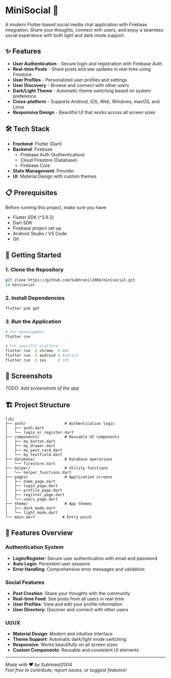 # MiniSocial 📱

A modern Flutter-based social media chat application with Firebase integration. Share your thoughts, connect with users, and enjoy a seamless social experience with both light and dark mode support.

## ✨ Features

- **User Authentication** - Secure login and registration with Firebase Auth
- **Real-time Posts** - Share posts and see updates in real-time using Firestore
- **User Profiles** - Personalized user profiles and settings
- **User Discovery** - Browse and connect with other users
- **Dark/Light Theme** - Automatic theme switching based on system preference
- **Cross-platform** - Supports Android, iOS, Web, Windows, macOS, and Linux
- **Responsive Design** - Beautiful UI that works across all screen sizes

## 🛠️ Tech Stack

- **Frontend**: Flutter (Dart)
- **Backend**: Firebase
  - Firebase Auth (Authentication)
  - Cloud Firestore (Database)
  - Firebase Core
- **State Management**: Provider
- **UI**: Material Design with custom themes

## 📋 Prerequisites

Before running this project, make sure you have:

- Flutter SDK (^3.9.2)
- Dart SDK
- Firebase project set up
- Android Studio / VS Code
- Git

## 🚀 Getting Started

### 1. Clone the Repository

```bash
git clone https://github.com/Subhranil2004/minisocial.git
cd minisocial
```

### 2. Install Dependencies

```bash
flutter pub get
```

<!--
### 3. Firebase Setup

1. Create a new Firebase project at [Firebase Console](https://console.firebase.google.com/)
2. Enable Authentication (Email/Password)
3. Create a Firestore database
4. Add your platform-specific configuration files:
   - `android/app/google-services.json` (Android)
   - `ios/Runner/GoogleService-Info.plist` (iOS)
   - Update `lib/firebase_options.dart` with your config -->

### 3. Run the Application

```bash
# For development
flutter run

# For specific platform
flutter run -d chrome  # Web
flutter run -d android # Android
flutter run -d ios     # iOS
```

## 📱 Screenshots

_TODO: Add screenshots of the app_

## 🏗️ Project Structure

```
lib/
├── auth/                 # Authentication logic
│   ├── auth.dart
│   └── login_or_register.dart
├── components/           # Reusable UI components
│   ├── my_button.dart
│   ├── my_drawer.dart
│   ├── my_post_card.dart
│   └── my_textfield.dart
├── database/             # Database operations
│   └── firestore.dart
├── helper/               # Utility functions
│   └── helper_functions.dart
├── pages/                # Application screens
│   ├── home_page.dart
│   ├── login_page.dart
│   ├── profile_page.dart
│   ├── register_page.dart
│   └── users_page.dart
├── theme/                # App themes
│   ├── dark_mode.dart
│   └── light_mode.dart
└── main.dart            # Entry point
```

## 🎨 Features Overview

### Authentication System

- **Login/Register**: Secure user authentication with email and password
- **Auto Login**: Persistent user sessions
- **Error Handling**: Comprehensive error messages and validation

### Social Features

- **Post Creation**: Share your thoughts with the community
- **Real-time Feed**: See posts from all users in real-time
- **User Profiles**: View and edit your profile information
- **User Directory**: Discover and connect with other users

### UI/UX

- **Material Design**: Modern and intuitive interface
- **Theme Support**: Automatic dark/light mode switching
- **Responsive**: Works beautifully on all screen sizes
- **Custom Components**: Reusable and consistent UI elements

---

_Made with ❤️ by Subhranil2004_  
_Feel free to contribute, report issues, or suggest features!_
